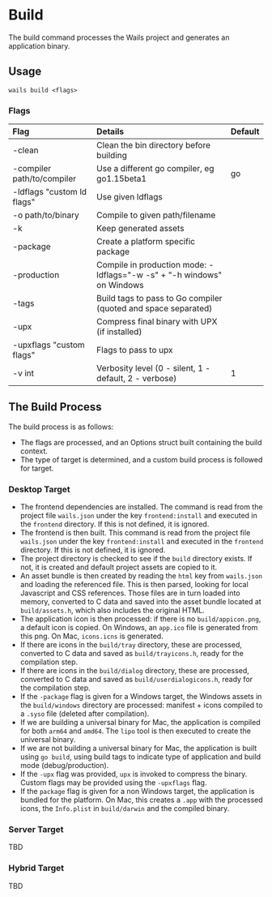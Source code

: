# Build

The build command processes the Wails project and generates an application binary. 

## Usage

`wails build <flags>`

### Flags

| Flag           | Details      | Default |
| :------------- | :----------- | :------ |
| -clean | Clean the bin directory before building   | |
| -compiler path/to/compiler  | Use a different go compiler, eg go1.15beta1 | go |
| -ldflags "custom ld flags" | Use given ldflags | | 
| -o path/to/binary | Compile to given path/filename | |
| -k | Keep generated assets | |
| -package | Create a platform specific package | |
| -production | Compile in production mode: -ldflags="-w -s" + "-h windows" on Windows | |
| -tags | Build tags to pass to Go compiler (quoted and space separated) | |
| -upx | Compress final binary with UPX (if installed) | |
| -upxflags "custom flags" | Flags to pass to upx | |
| -v int | Verbosity level (0 - silent, 1 - default, 2 - verbose) | 1 |

## The Build Process

The build process is as follows:

  - The flags are processed, and an Options struct built containing the build context.
  - The type of target is determined, and a custom build process is followed for target.

### Desktop Target 

  - The frontend dependencies are installed. The command is read from the project file `wails.json` under the key `frontend:install` and executed in the `frontend` directory. If this is not defined, it is ignored.
  - The frontend is then built. This command is read from the project file `wails.json` under the key `frontend:install` and executed in the `frontend` directory. If this is not defined, it is ignored.
  - The project directory is checked to see if the `build` directory exists. If not, it is created and default project assets are copied to it.
  - An asset bundle is then created by reading the `html` key from `wails.json` and loading the referenced file. This is then parsed, looking for local Javascript and CSS references. Those files are in turn loaded into memory, converted to C data and saved into the asset bundle located at `build/assets.h`, which also includes the original HTML.
  - The application icon is then processed: if there is no `build/appicon.png`, a default icon is copied. On Windows, an `app.ico` file is generated from this png. On Mac, `icons.icns` is generated.
  - If there are icons in the `build/tray` directory, these are processed, converted to C data and saved as `build/trayicons.h`, ready for the compilation step.
  - If there are icons in the `build/dialog` directory, these are processed, converted to C data and saved as `build/userdialogicons.h`, ready for the compilation step.
  - If the `-package` flag is given for a Windows target, the Windows assets in the `build/windows` directory are processed: manifest + icons compiled to a `.syso` file (deleted after compilation).
  - If we are building a universal binary for Mac, the application is compiled for both `arm64` and `amd64`. The `lipo` tool is then executed to create the universal binary.
  - If we are not building a universal binary for Mac, the application is built using `go build`, using build tags to indicate type of application and build mode (debug/production).
  - If the `-upx` flag was provided, `upx` is invoked to compress the binary. Custom flags may be provided using the `-upxflags` flag.
  - If the `package` flag is given for a non Windows target, the application is bundled for the platform. On Mac, this creates a `.app` with the processed icons, the `Info.plist` in `build/darwin` and the compiled binary.

### Server Target

TBD

### Hybrid Target

TBD

